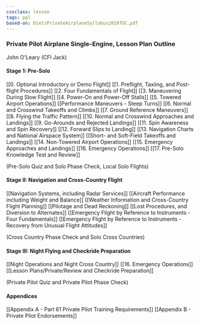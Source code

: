 ```yaml
---
cssclass: lesson
tags: ppl
based-on: DietzPrivateAirplaneSyllabus2018TOC.pdf
---
```

### Private Pilot Airplane Single-Engine, Lesson Plan Outline
John O'Leary (CFI Jack)

#### Stage 1: Pre-Solo
[[0. Optional Introductory or Demo Flight]]
[[1. Preflight, Taxiing, and Post-flight Procedures]]
[[2. Four Fundamentals of Flight]]
[[3. Maneuvering During Slow Flight]]
[[4. Power-On and Power-Off Stalls]]
[[5. Towered Airport Operations]]
[[Performance Maneuvers - Steep Turns]]
[[6. Normal and Crosswind Takeoffs and Climbs]]
[[7. Ground Reference Maneuvers]]
[[8. Flying the Traffic Pattern]]
[[10. Normal and Crosswind Approaches and Landings]]
[[9. Go-Arounds and Rejected Landings]]
[[11. Spin Awareness and Spin Recovery]]
[[12. Forward Slips to Landing]]
[[13. Navigation Charts and National Airspace System]]
[[Short- and Soft-Field Takeoffs and Landings]]
[[14. Non-Towered Airport Operations]]
[[15. Emergency Approaches and Landings]]
[[16. Emergency Operations]]
[[17. Pre-Solo Knowledge Test and Review]]

(Pre-Solo Quiz and Solo Phase Check, Local Solo Flights)

#### Stage II: Navigation and Cross-Country Flight
[[Navigation Systems, including Radar Services]]
[[Aircraft Performance including Weight and Balance]]
[[Weather Information and Cross-Country Flight Planning]]
[[Pilotage and Dead Reckoning]]
[[Lost Procedures, and Diversion to Alternates]]
[[Emergency Flight by Reference to Instruments - Four Fundamentals]]
[[Emergency Flight by Reference to Instruments - Recovery from Unusual Flight Attitudes]]

(Cross Country Phase Check and Solo Cross Countries)

#### Stage III: Night Flying and Checkride Preparation
[[Night Operations and Night Cross Country]]
[[16. Emergency Operations]]
[[Lesson Plans/Private/Review and Checkride Preparation]]

(Private Pilot Quiz and Private Pilot Phase Check)

#### Appendices
[[Appendix A - Part 61 Private Pilot Training Requirements]]
[[Appendix B - Private Pilot Endorsements]]